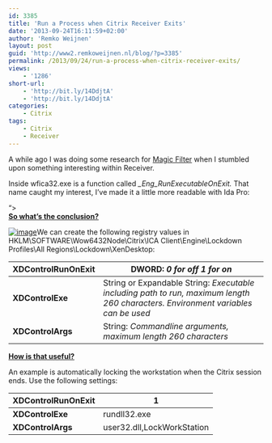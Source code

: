 ```yaml
---
id: 3385
title: 'Run a Process when Citrix Receiver Exits'
date: '2013-09-24T16:11:59+02:00'
author: 'Remko Weijnen'
layout: post
guid: 'http://www2.remkoweijnen.nl/blog/?p=3385'
permalink: /2013/09/24/run-a-process-when-citrix-receiver-exits/
views:
    - '1286'
short-url:
    - 'http://bit.ly/14DdjtA'
    - 'http://bit.ly/14DdjtA'
categories:
    - Citrix
tags:
    - Citrix
    - Receiver
---
```


A while ago I was doing some research for [Magic Filter](http://192.168.40.25:8081/2013/08/10/magic-filter-preview/) when I stumbled upon something interesting within Receiver.

Inside wfica32.exe is a function called *\_Eng\_RunExecutableOnExit.* That name caught my interest, I’ve made it a little more readable with Ida Pro:

  
“&gt;  
**<span style="text-decoration: underline;">So what’s the conclusion?</span>**

[![image](http://192.168.40.25:8081/wp-content/uploads/2013/09/image_thumb1.png "image")](http://192.168.40.25:8081/wp-content/uploads/2013/09/image1.png)We can create the following registry values in HKLM\\SOFTWARE\\Wow6432Node\\Citrix\\ICA Client\\Engine\\Lockdown Profiles\\All Regions\\Lockdown\\XenDesktop:

| **XDControlRunOnExit** | DWORD: *0 for off 1 for on* |
|---|---|
| **XDControlExe** | String or Expandable String: *Executable including path to run, maximum length 260 characters. Environment variables can be used* |
| **XDControlArgs** | String: *Commandline arguments, maximum length 260 characters* |

**<span style="text-decoration: underline;">How is that useful?</span>**

An example is automatically locking the workstation when the Citrix session ends. Use the following settings:

| **XDControlRunOnExit** | 1 |
|---|---|
| **XDControlExe** | rundll32.exe |
| **XDControlArgs** | user32.dll,LockWorkStation |